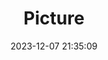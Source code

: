 ---
weight: 1
images:
- /images/edited/98.jpeg
title: Picture
date: 2023-12-07 21:35:09
tags: [luminar neo,work]
---